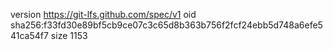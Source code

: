 version https://git-lfs.github.com/spec/v1
oid sha256:f33fd30e89bf5cb9ce07c3c65d8b363b756f2fcf24ebb5d748a6efe541ca54f7
size 1153
